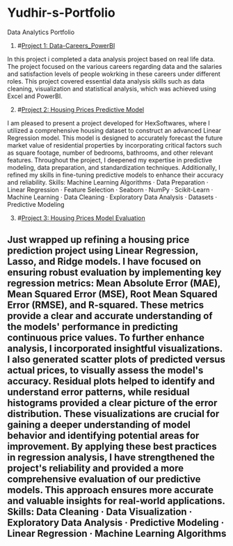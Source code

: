 # Yudhir-s-Portfolio
Data Analytics Portfolio

1. #[Project 1: Data-Careers_PowerBI](https://github.com/YudhirD/Portfolio/tree/Data-Careers_PowerBI)

In this project i completed a data analysis project based on real life data. The project focused on the various careers regarding data and the salaries and satisfaction levels of people wokrking in these careers under different roles. 
This project covered essential data analysis skills such as data cleaning, visualization and statistical analysis, which was achieved using Excel and PowerBI. 

2. #[Project 2: Housing Prices Predictive Model](https://github.com/YudhirD/Portfolio/blob/Housing-Prices-Prediction-Model/HousingPricesModel.ipynb)

I am pleased to present a project developed for HexSoftwares, where I utilized a comprehensive housing dataset to construct an advanced Linear Regression model. This model is designed to accurately forecast the future market value of residential properties by incorporating critical factors such as square footage, number of bedrooms, bathrooms, and other relevant features. Throughout the project, I deepened my expertise in predictive modeling, data preparation, and standardization techniques. Additionally, I refined my skills in fine-tuning predictive models to enhance their accuracy and reliability.
Skills: Machine Learning Algorithms · Data Preparation · Linear Regression · Feature Selection · Seaborn · NumPy · Scikit-Learn · Machine Learning · Data Cleaning · Exploratory Data Analysis · Datasets · Predictive Modeling

3. #[Project 3: Housing Prices Model Evaluation](https://github.com/YudhirD/Portfolio/blob/HexSoftwares_Project_Model_Evaluation/HousingPricesModel%20(1).ipynb)

Just wrapped up refining a housing price prediction project using Linear Regression, Lasso, and Ridge models. I have focused on ensuring robust evaluation by implementing key regression metrics: Mean Absolute Error (MAE), Mean Squared Error (MSE), Root Mean Squared Error (RMSE), and R-squared. These metrics provide a clear and accurate understanding of the models' performance in predicting continuous price values.
To further enhance analysis, I incorporated insightful visualizations. I also generated scatter plots of predicted versus actual prices, to visually assess the model's accuracy. Residual plots helped to identify and understand error patterns, while residual histograms provided a clear picture of the error distribution. These visualizations are crucial for gaining a deeper understanding of model behavior and identifying potential areas for improvement.
By applying these best practices in regression analysis, I have strengthened the project's reliability and provided a more comprehensive evaluation of our predictive models. This approach ensures more accurate and valuable insights for real-world applications.
Skills: Data Cleaning · Data Visualization · Exploratory Data Analysis · Predictive Modeling · Linear Regression · Machine Learning Algorithms
---
